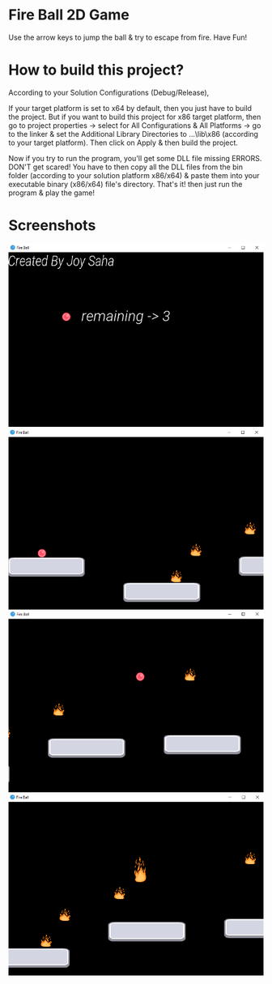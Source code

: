 # Fire Ball 2D Game
Use the arrow keys to jump the ball & try to escape from fire. Have Fun!

# How to build this project?
According to your Solution Configurations (Debug/Release),

If your target platform is set to x64 by default, then you just have to build the project. But if you want to build this project for x86 target platform, then go to project properties -> select for All Configurations & All Platforms -> go to the linker & set the Additional Library Directories to ...\lib\x86 (according to your target platform). Then click on Apply & then build the project.

Now if you try to run the program, you'll get some DLL file missing ERRORS. DON'T get scared! You have to then copy all the DLL files from the bin folder (according to your solution platform x86/x64) & paste them into your executable binary (x86/x64) file's directory. That's it! then just run the program & play the game!

# Screenshots
![FireBall](/Resources/Branding/1.png?raw=true"Screenshots")
![FireBall](/Resources/Branding/2.png?raw=true"Screenshots")
![FireBall](/Resources/Branding/3.png?raw=true"Screenshots")
![FireBall](/Resources/Branding/4.png?raw=true"Screenshots")
